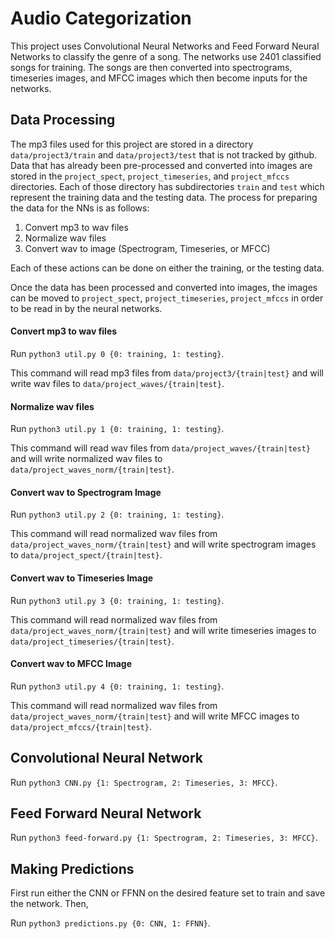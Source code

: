 # Audio Categorization

This project uses Convolutional Neural Networks and Feed Forward Neural Networks to classify the genre of a song. The networks use 2401 classified songs for training. The songs are then converted into spectrograms, timeseries images, and MFCC images which then become inputs for the networks. 

## Data Processing

The mp3 files used for this project are stored in a directory `data/project3/train` and `data/project3/test` that is not tracked by github. Data that has already been pre-processed and converted into images are stored in the `project_spect`, `project_timeseries`, and `project_mfccs` directories. Each of those directory has subdirectories `train` and `test` which represent the training data and the testing data. The process for preparing the data for the NNs is as follows:

1. Convert mp3 to wav files
2. Normalize wav files
3. Convert wav to image (Spectrogram, Timeseries, or MFCC)

Each of these actions can be done on either the training, or the testing data.

Once the data has been processed and converted into images, the images can be moved to `project_spect`, `project_timeseries`, `project_mfccs` in order to be read in by the neural networks.

#### Convert mp3 to wav files

Run `python3 util.py 0 {0: training, 1: testing}`.

This command will read mp3 files from `data/project3/{train|test}` and will write wav files to `data/project_waves/{train|test}`.

#### Normalize wav files

Run `python3 util.py 1 {0: training, 1: testing}`.

This command will read wav files from `data/project_waves/{train|test}` and will write normalized wav files to `data/project_waves_norm/{train|test}`.

#### Convert wav to Spectrogram Image

Run `python3 util.py 2 {0: training, 1: testing}`.

This command will read normalized wav files from  `data/project_waves_norm/{train|test}` and will write spectrogram images to  `data/project_spect/{train|test}`.

#### Convert wav to Timeseries Image

Run `python3 util.py 3 {0: training, 1: testing}`.

This command will read normalized wav files from  `data/project_waves_norm/{train|test}` and will write timeseries images to  `data/project_timeseries/{train|test}`.

#### Convert wav to MFCC Image

Run `python3 util.py 4 {0: training, 1: testing}`.

This command will read normalized wav files from `data/project_waves_norm/{train|test}` and will write MFCC images to `data/project_mfccs/{train|test}`.


## Convolutional Neural Network

Run `python3 CNN.py {1: Spectrogram, 2: Timeseries, 3: MFCC}`.

## Feed Forward Neural Network

Run `python3 feed-forward.py {1: Spectrogram, 2: Timeseries, 3: MFCC}`. 

## Making Predictions

First run either the CNN or FFNN on the desired feature set to train and save the network. Then, 

Run `python3 predictions.py {0: CNN, 1: FFNN}`.
